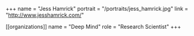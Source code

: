 +++
name = "Jess Hamrick"
portrait = "/portraits/jess_hamrick.jpg"
link = "http://www.jesshamrick.com/"

[[organizations]]
name = "Deep Mind"
role = "Research Scientist"
+++

